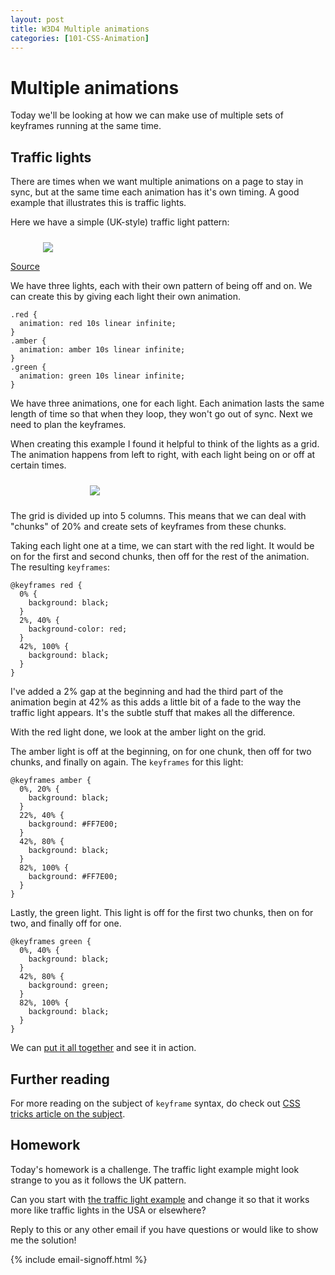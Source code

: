 ```yaml
---
layout: post
title: W3D4 Multiple animations
categories: [101-CSS-Animation]
---
```


# Multiple animations

Today we'll be looking at how we can make use of multiple sets of keyframes running at the same time.

## Traffic lights

There are times when we want multiple animations on a page to stay in sync, but at the same time each animation has it's own timing. A good example that illustrates this is traffic lights.

Here we have a simple (UK-style) traffic light pattern:

<div class="example">
  <img src="http://s3.amazonaws.com/course-images/traffic-lights.gif" style="max-width: 400px; margin: 24px auto 0; display: block;">
  <p class="source"><a href="http://codepen.io/donovanh/pen/ogRRdR?editors=010">Source</a></p>
</div>

We have three lights, each with their own pattern of being off and on. We can create this by giving each light their own animation.

    .red {
      animation: red 10s linear infinite;
    }
    .amber {
      animation: amber 10s linear infinite;
    }
    .green {
      animation: green 10s linear infinite;
    }

We have three animations, one for each light. Each animation lasts the same length of time so that when they loop, they won't go out of sync. Next we need to plan the keyframes.

When creating this example I found it helpful to think of the lights as a grid. The animation happens from left to right, with each light being on or off at certain times.

<div class="example">
  <img src="http://s3.amazonaws.com/course-images/traffic-light-grid.png" style="max-width: 250px; margin: 24px auto; display: block;">
</div>

The grid is divided up into 5 columns. This means that we can deal with "chunks" of 20% and create sets of keyframes from these chunks.

Taking each light one at a time, we can start with the red light. It would be on for the first and second chunks, then off for the rest of the animation. The resulting `keyframes`:

    @keyframes red {
      0% {
        background: black;
      }
      2%, 40% {
        background-color: red;
      }
      42%, 100% {
        background: black;
      }
    }

I've added a 2% gap at the beginning and had the third part of the animation begin at 42% as this adds a little bit of a fade to the way the traffic light appears. It's the subtle stuff that makes all the difference.

With the red light done, we look at the amber light on the grid.

The amber light is off at the beginning, on for one chunk, then off for two chunks, and finally on again. The `keyframes` for this light:

    @keyframes amber {
      0%, 20% {
        background: black;
      }
      22%, 40% {
        background: #FF7E00;
      }
      42%, 80% {
        background: black;
      }
      82%, 100% {
        background: #FF7E00;
      }
    }

Lastly, the green light. This light is off for the first two chunks, then on for two, and finally off for one.

    @keyframes green {
      0%, 40% {
        background: black;
      }
      42%, 80% {
        background: green;
      }
      82%, 100% {
        background: black;
      }
    }

We can [put it all together](http://codepen.io/donovanh/pen/ogRRdR?editors=010) and see it in action. 

## Further reading

For more reading on the subject of `keyframe` syntax, do check out [CSS tricks article on the subject](https://css-tricks.com/snippets/css/keyframe-animation-syntax/).

<div class="callout">
  <h2>Homework</h2>
  <p>Today's homework is a challenge. The traffic light example might look strange to you as it follows the UK pattern.</p>
  <p>Can you start with <a href="http://codepen.io/donovanh/pen/ogRRdR?editors=010">the traffic light example</a> and change it so that it works more like traffic lights in the USA or elsewhere?</p>
  <p>Reply to this or any other email if you have questions or would like to show me the solution!</p>
</div>

{% include email-signoff.html %}
